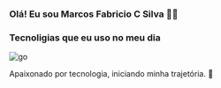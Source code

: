 
### Olá! Eu sou Marcos Fabricio C Silva 👋🏽


### Tecnoligias que eu uso no meu dia

 <img align="center" alt="go" src="https://img.shields.io/badge/Go-00ADD8?style=for-the-badge&logo=go&logoColor=white" />
    
     
</div><br>

Apaixonado por tecnologia, iniciando minha trajetória. 🚀

